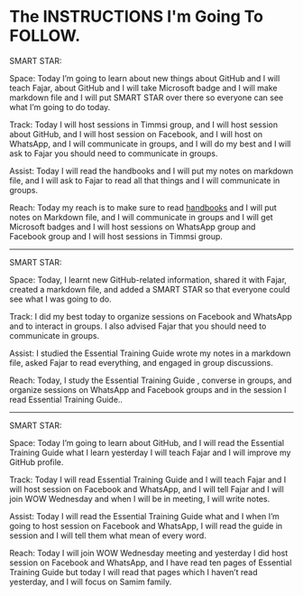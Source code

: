 # The INSTRUCTIONS I'm Going To FOLLOW.

SMART STAR:

Space: Today I’m going to learn about new things about GitHub and I will teach Fajar, about GitHub and I will take Microsoft badge and I will make markdown file and I will put SMART STAR over there so everyone can see what I’m going to do today. 

Track: Today I will host sessions in Timmsi group, and I will host session about GitHub, and I will host session on Facebook, and I will host on WhatsApp, and I will communicate in groups, and I will do my best and I will ask to Fajar you should need to communicate in groups.

Assist: Today I will read the handbooks and I will put my notes on markdown file, and I will ask to Fajar to read all that things and I will communicate in groups.

Reach: Today my reach is to make sure to read [handbooks](https://reveltek.com/files/training-manual.pdf) and I will put notes on Markdown file, and I will communicate in groups and I will get Microsoft badges and I will host sessions on WhatsApp group and Facebook group and I will host sessions in Timmsi group. 

---

SMART STAR:

Space: Today, I learnt new GitHub-related information, shared it with Fajar, created a markdown file, and added a SMART STAR so that everyone could see what I was going to do.

Track: I did my best today to organize sessions on Facebook and WhatsApp and to interact in groups. I also advised Fajar that you should need to communicate in groups.

Assist: I studied the Essential Training Guide wrote my notes in a markdown file, asked Fajar to read everything, and engaged in group discussions.

Reach: Today, I study the Essential Training Guide , converse in groups, and organize sessions on WhatsApp and Facebook groups and in the session I read Essential Training Guide..

---

SMART STAR:

Space: Today I’m going to learn about GitHub, and I will read the Essential Training Guide what I learn yesterday I will teach Fajar and I will improve my GitHub profile.

Track: Today I will read Essential Training Guide and I will teach Fajar and I will host session on Facebook and WhatsApp, and I will tell Fajar and I will join WOW Wednesday and when I will be in meeting, I will write notes.

Assist: Today I will read the Essential Training Guide what and I when I’m going to host session on Facebook and WhatsApp, I will read the guide in session and I will tell them what mean of every word.

Reach: Today I will join WOW Wednesday meeting and yesterday I did host session on Facebook and WhatsApp, and I have read ten pages of Essential Training Guide but today I will read that pages which I haven’t read yesterday, and I will focus on Samim family.

